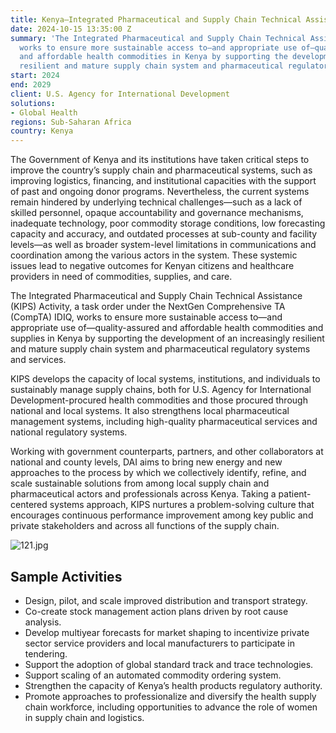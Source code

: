 ```yaml
---
title: Kenya—Integrated Pharmaceutical and Supply Chain Technical Assistance (KIPS)
date: 2024-10-15 13:35:00 Z
summary: 'The Integrated Pharmaceutical and Supply Chain Technical Assistance Activity
  works to ensure more sustainable access to—and appropriate use of—quality-assured
  and affordable health commodities in Kenya by supporting the development of an increasingly
  resilient and mature supply chain system and pharmaceutical regulatory services. '
start: 2024
end: 2029
client: U.S. Agency for International Development
solutions:
- Global Health
regions: Sub-Saharan Africa
country: Kenya
---
```


The Government of Kenya and its institutions have taken critical steps to improve the country’s supply chain and pharmaceutical systems, such as improving logistics, financing, and institutional capacities with the support of past and ongoing donor programs. Nevertheless, the current systems remain hindered by underlying technical challenges—such as a lack of skilled personnel, opaque accountability and governance mechanisms, inadequate technology, poor commodity storage conditions, low forecasting capacity and accuracy, and outdated processes at sub-county and facility levels—as well as broader system-level limitations in communications and coordination among the various actors in the system. These systemic issues lead to negative outcomes for Kenyan citizens and healthcare providers in need of commodities, supplies, and care. 
 
The Integrated Pharmaceutical and Supply Chain Technical Assistance (KIPS) Activity, a task order under the NextGen Comprehensive TA (CompTA) IDIQ, works to ensure more sustainable access to—and appropriate use of—quality-assured and affordable health commodities and supplies in Kenya by supporting the development of an increasingly resilient and mature supply chain system and pharmaceutical regulatory systems and services.

KIPS develops the capacity of local systems, institutions, and individuals to sustainably manage supply chains, both for U.S. Agency for International Development-procured health commodities and those procured through national and local systems. It also strengthens local pharmaceutical management systems, including high-quality pharmaceutical services and national regulatory systems.
  
Working with government counterparts, partners, and other collaborators at national and county levels, DAI aims to bring new energy and new approaches to the process by which we collectively identify, refine, and scale sustainable solutions from among local supply chain and pharmaceutical actors and professionals across Kenya. Taking a patient-centered systems approach, KIPS nurtures a problem-solving culture that encourages continuous performance improvement among key public and private stakeholders and across all functions of the supply chain.

![121.jpg](/uploads/121.jpg)

## Sample Activities

* Design, pilot, and scale improved distribution and transport strategy.
* Co-create stock management action plans driven by root cause analysis.
* Develop multiyear forecasts for market shaping to incentivize private sector service providers and local manufacturers to participate in tendering.
* Support the adoption of global standard track and trace technologies.
* Support scaling of an automated commodity ordering system.
* Strengthen the capacity of Kenya’s health products regulatory authority.
* Promote approaches to professionalize and diversify the health supply chain workforce, including opportunities to advance the role of women in supply chain and logistics.